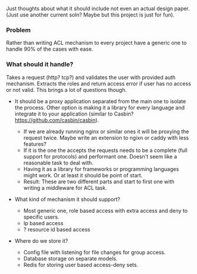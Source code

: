 Just thoughts about what it should include not even an actual design paper. (Just use another current soln? Maybe but this project is just for fun).

### Problem
Rather than writing ACL mechanism to every project have a generic one to handle 90% of the cases with ease. 

### What should it handle?
Takes a request (http? tcp?) and validates the user with provided auth mechanism. Extracts the roles and return access error if user has no access or not valid. This brings a lot of questions though.

* It should be a proxy application separated from the main one to isolate the process. Other option is making it a library for every language and integrate it to your application (similar to Casbin? https://github.com/casbin/casbin).
    * If we are already running nginx or similar ones it will be proxying the request twice. Maybe write an extension to ngixn or caddy with less features?
    * If it is the one the accepts the requests needs to be a complete (full support for protocols) and performant one. Doesn't seem like a reasonable task to deal with. 
    * Having it as a library for frameworks or programming languages might work. Or at least it should be point of start.
    * Result: These are two different parts and start to first one with writing a middleware for ACL task.

* What kind of mechanism it should support?
    * Most generic one, role based access with extra access and deny to specific users. 
    * Ip based access
    * ? resource id based access

* Where do we store it?
    * Config file with listening for file changes for group access.
    * Database storage on separate models.
    * Redis for storing user based access-deny sets.




